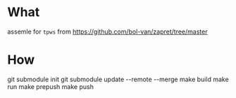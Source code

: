 # What
assemle for `tpws` from https://github.com/bol-van/zapret/tree/master 

# How
git submodule init
git submodule update --remote --merge
make build
make run
make prepush
make push

